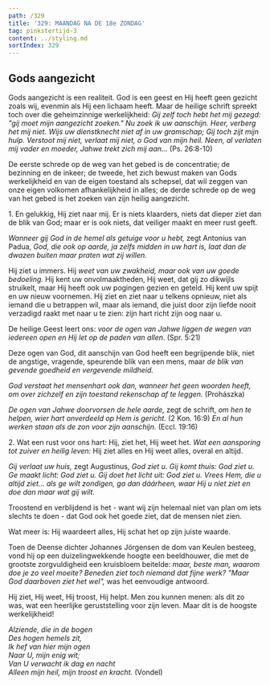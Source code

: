 ```yaml
---
path: /329
title: '329: MAANDAG NA DE 18e ZONDAG'
tag: pinkstertijd-3
content: ../styling.md
sortIndex: 329
---
```


## Gods aangezicht

Gods aangezicht is een realiteit. God is een geest en Hij heeft geen gezicht zoals wij, evenmin als Hij een lichaam heeft. Maar de heilige schrift spreekt toch over die geheimzinnige werkelijkheid: _Gij zelf toch hebt het mij gezegd: "gij moet mijn aangezicht zoeken." Nu zoek ik uw aanschijn. Heer, verberg het mij niet. Wijs uw dienstknecht niet af in uw gramschap; Gij toch zijt mijn hulp. Verstoot mij niet, verlaat mij niet, o God van mijn heil. Neen, al verlaten mij vader en moeder, Jahwe trekt zich mij aan..._ (Ps. 26:8-10)

De eerste schrede op de weg van het gebed is de concentratie; de bezinning en de inkeer; de tweede, het zich bewust maken van Gods werkelijkheid en van de eigen toestand als schepsel, dat wil zeggen van onze eigen volkomen afhankelijkheid in alles; de derde schrede op de weg van het gebed is het zoeken van zijn heilig aangezicht.

1\. En gelukkig, Hij ziet naar mij. Er is niets klaarders, niets dat dieper ziet dan de blik van God; maar er is ook niets, dat veiliger maakt en meer rust geeft.

_Wanneer gij God in de hemel als getuige voor u hebt,_ zegt Antonius van Padua, _God, die ook op aarde, ja zelfs midden in uw hart is, laat dan de dwazen buiten maar praten wat zij willen._

Hij ziet u immers. Hij _weet van uw zwakheid, maar ook van uw goede bedoeling._ Hij kent uw onvolmaaktheden, Hij weet, dat gij zo dikwijls struikelt, maar Hij heeft ook uw pogingen gezien en geteld. Hij kent uw spijt en uw nieuw voornemen. Hij ziet en ziet naar u telkens opnieuw, niet als iemand die u betrappen wil, maar als iemand, die juist door zijn liefde nooit verzadigd raakt met naar u te zien: zijn hart richt zijn oog naar u.

De heilige Geest leert ons: _voor de ogen van Jahwe liggen de wegen van iedereen open en Hij let op de paden van allen_. (Spr. 5:21)

Deze ogen van God, dit aanschijn van God heeft een begrijpende blik, niet de angstige, vragende, speurende blik van een mens, maar _de blik van gevende goedheid en vergevende mildheid._

_God verstaat het mensenhart ook dan, wanneer het geen woorden heeft, om over zichzelf en zijn toestand rekenschap af te leggen._ (Prohászka)

_De ogen van Jahwe doorvorsen de hele aarde,_ zegt de schrift, _om hen te helpen, wier hart onverdeeld op Hem is gericht._ (2 Kon. 16:9) _En al hun werken staan als de zon voor zijn aanschijn._ (Eccl. 19:16)

2\. Wat een rust voor ons hart: Hij, ziet het, Hij weet het. _Wat een aansporing tot zuiver en heilig leven:_ Hij ziet alles en Hij weet alles, overal en altijd.

_Gij verlaat uw huis,_ zegt Augustinus, _God ziet u. Gij komt thuis: God ziet u. Ge maakt licht: God ziet u. Gij doet het licht uit: God ziet u. Vrees Hem, die u altijd ziet... als ge wilt zondigen, ga dan dáárheen, waar Hij u niet ziet en doe dan maar wat gij wilt._

Troostend en verblijdend is het - want wij zijn helemaal niet van plan om iets slechts te doen - dat God ook het goede ziet, dat de mensen niet zien.

Wat meer is: Hij waardeert alles, Hij schat het op zijn juiste waarde.

Toen de Deense dichter Johannes Jörgensen de dom van Keulen besteeg, vond hij op een duizelingwekkende hoogte een beeldhouwer, die met de grootste zorgvuldigheid een kruisbloem beitelde: _maar, beste man, waarom doe je zo veel moeite? Beneden ziet toch niemand dat fijne werk?_ _"Maar God daarboven ziet het wel",_ was het eenvoudige antwoord.

Hij ziet, Hij weet, Hij troost, Hij helpt. Men zou kunnen menen: als dit zo was, wat een heerlijke geruststelling voor zijn leven. Maar dit is de hoogste werkelijkheid!

_Alziende, die in de bogen_  
_Des hogen hemels zit,_  
_Ik hef van hier mijn ogen_  
_Naar U, mijn enig wit;_  
_Van U verwacht ik dag en nacht_  
_Alleen mijn heil, mijn troost en kracht._ (Vondel)
